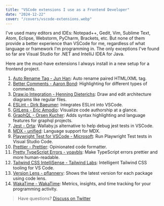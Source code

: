 ```yaml
---
title: "VSCode extensions I use as a Frontend Developer"
date: "2024-12-22"
cover: "/covers/vscode-extensions.webp"
---
```


I've used many editors and IDEs: Notepad++, Gedit, Vim, Sublime Text, Atom, Eclipse, Webstorm, PyCharm, Brackets, etc. But none of them provide a better experience than VSCode for me, regardless of what language or framework I'm programming in. The only exceptions I've found so far are Visual Studio for .NET and IntelliJ IDEA for Java.

Here are the must-have extensions I always install in a new setup for a frontend project.

1. [Auto Rename Tag - Jun Han][1]: Auto rename paired HTML/XML tag.
1. [Better Comments - Aaron Bond][8]: Highlighting for different types of comments.
1. [Draw.io Integration - Henning Dieterichs][14]: Draw and edit architecture diagrams like regular files.
1. [ESLint - Dirk Baeumer][7]: Integrates ESLint into VSCode.
1. [GitLens - Eric Amodio][3]: Visualize code authorship at a glance.
1. [GraphQL - Orsen Kucher][9]: Adds syntax highlighting and language features for graphql projects.
1. [Jest - Orta][4]: Wallaby.js alternative to help debug jest tests in VSCode.
1. [MDX - unified][10]: Language support for MDX.
1. [Playwright Test for VSCode - Microsoft][2]: Run Playwright Test tests in Visual Studio Code.
1. [Prettier - Prettier][5]: Opinionated code formatter.
1. [Pretty TypeScript Errors - yoavbls][12]: Make TypeScript errors prettier and more human-readable.
1. [Tailwind CSS IntelliSense - Tailwind Labs][6]: Intelligent Tailwind CSS tooling for VS Code.
1. [Version Lens - pflannery][13]: Shows the latest version for each package using code lens.
1. [WakaTime - WakaTime][11]: Metrics, insights, and time tracking for your programming activity.

> Have questions? [Discuss on Twitter](https://x.com/cse_as)

[1]: https://marketplace.visualstudio.com/items?itemName=formulahendry.auto-rename-tag
[2]: https://marketplace.visualstudio.com/items?itemName=ms-playwright.playwright
[3]: https://marketplace.visualstudio.com/items?itemName=eamodio.gitlens
[4]: https://marketplace.visualstudio.com/items?itemName=Orta.vscode-jest
[5]: https://marketplace.visualstudio.com/items?itemName=esbenp.prettier-vscode
[6]: https://marketplace.visualstudio.com/items?itemName=bradlc.vscode-tailwindcss
[7]: https://marketplace.visualstudio.com/items?itemName=dbaeumer.vscode-eslint
[8]: https://marketplace.visualstudio.com/items?itemName=aaron-bond.better-comments
[9]: https://marketplace.visualstudio.com/items?itemName=orsenkucher.vscode-graphql
[10]: https://marketplace.visualstudio.com/items?itemName=unifiedjs.vscode-mdx
[11]: https://marketplace.visualstudio.com/items?itemName=WakaTime.vscode-wakatime
[12]: https://marketplace.visualstudio.com/items?itemName=yoavbls.pretty-ts-errors
[13]: https://marketplace.visualstudio.com/items?itemName=pflannery.vscode-versionlens
[14]: https://marketplace.visualstudio.com/items?itemName=hediet.vscode-drawio

